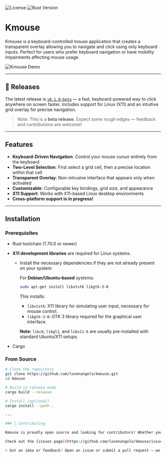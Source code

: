 ![License](https://img.shields.io/badge/license-MIT%2FApache--2.0-blue)
![Rust Version](https://img.shields.io/badge/rust-stable-orange)

# Kmouse

Kmouse is a keyboard-controlled mouse application that creates a transparent overlay allowing you to navigate and click using only keyboard inputs. Perfect for users who prefer keyboard navigation or have mobility impairments affecting mouse usage.

![Kmouse Demo](docs/images/kmouse-demo.gif)

---

## 🚀 Releases

The latest release is [`v0.1.0-beta`](https://github.com/lovenangelo/kmouse/releases) — a fast, keyboard-powered way to click anywhere on screen faster. Includes support for Linux (X11) and an intuitive grid overlay for precise navigation.

> Note: This is a **beta release**. Expect some rough edges — feedback and contributions are welcome!

---

## Features

- **Keyboard-Driven Navigation**: Control your mouse cursor entirely from the keyboard
- **Two-Level Selection**: First select a grid cell, then a precise location within that cell
- **Transparent Overlay**: Non-intrusive interface that appears only when activated
- **Customizable**: Configurable key bindings, grid size, and appearance
- **X11 Support**: Works with X11-based Linux desktop environments
- **Cross-platform support is in progress!**

---

## Installation

### Prerequisites

- Rust toolchain (1.70.0 or newer)
- **X11 development libraries** are required for Linux systems.
  - Install the necessary dependencies if they are not already present on your system:

    For **Debian/Ubuntu-based** systems:

    ```bash
    sudo apt-get install libxtst6 libgtk-3-0
    ```

    This installs:
    - `libxtst6`: X11 library for simulating user input, necessary for mouse control.
    - `libgtk-3-0`: GTK 3 library required for the graphical user interface.

    **Note:** `libc6`, `libgl1`, and `libx11-6` are usually pre-installed with standard Ubuntu/X11 setups.

- Cargo

### From Source

```bash
# Clone the repository
git clone https://github.com/lovenangelo/kmouse.git
cd kmouse

# Build in release mode
cargo build --release

# Install (optional)
cargo install --path .

---

### 🤝 Contributing

Kmouse is proudly open source and looking for contributors! Whether you’re fixing bugs, improving UX, adding features, or working on cross-platform support — **your help is welcome**.

Check out the [issues page](https://github.com/lovenangelo/kmouse/issues) for ideas on where to start. You can also tag issues with `good first issue` or `help wanted` to guide new contributors.

> Got an idea or feedback? Open an issue or submit a pull request — we’d love to hear from you.
